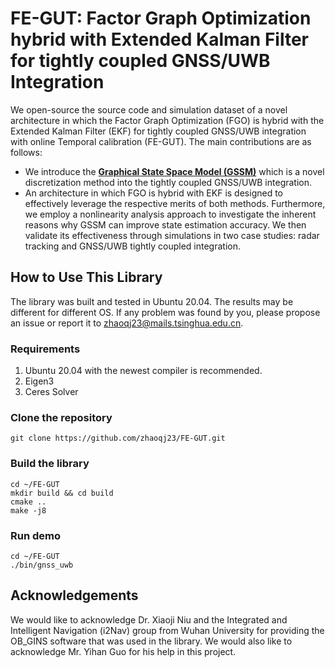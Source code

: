 # FE-GUT: Factor Graph Optimization hybrid with Extended Kalman Filter for tightly coupled GNSS/UWB Integration
We open-source the source code and simulation dataset of a novel architecture in which the Factor Graph Optimization (FGO) is hybrid with the Extended Kalman Filter (EKF) for tightly coupled GNSS/UWB integration with online Temporal calibration (FE-GUT). The main contributions are as follows:
* We introduce the **[Graphical State Space Model (GSSM)](https://github.com/shaolinbit/GraphicalStateSpaceModel)** which is a novel discretization method into the tightly coupled GNSS/UWB integration. 
* An architecture in which FGO is hybrid with EKF is designed to effectively leverage the respective merits of both methods.
Furthermore, we employ a nonlinearity analysis approach to investigate the inherent reasons why GSSM can improve state estimation accuracy. We then validate its effectiveness through simulations in two case studies: radar tracking and GNSS/UWB tightly coupled integration.
## How to Use This Library
The library was built and tested in Ubuntu 20.04. The results may be different for different OS. If any problem was found by you, please propose an issue or report it to zhaoqj23@mails.tsinghua.edu.cn.
### Requirements
1) Ubuntu 20.04 with the newest compiler is recommended.
2) Eigen3
3) Ceres Solver
### Clone the repository
```git clone https://github.com/zhaoqj23/FE-GUT.git```
### Build the library
```
cd ~/FE-GUT
mkdir build && cd build
cmake ..
make -j8
```
### Run demo
```
cd ~/FE-GUT
./bin/gnss_uwb
```
## Acknowledgements
We would like to acknowledge Dr. Xiaoji Niu and the Integrated and Intelligent Navigation (i2Nav) group from Wuhan University for providing the OB_GINS software that was used in the library. We would also like to acknowledge Mr. Yihan Guo for his help in this project.
